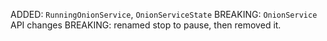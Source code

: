 ADDED: `RunningOnionService`, `OnionServiceState`
BREAKING: `OnionService` API changes
BREAKING: renamed stop to pause, then removed it.

